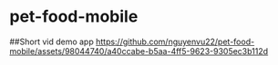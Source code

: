 # pet-food-mobile

##Short vid demo app
https://github.com/nguyenvu22/pet-food-mobile/assets/98044740/a40ccabe-b5aa-4ff5-9623-9305ec3b112d

